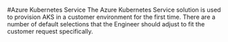 #Azure Kubernetes Service
The Azure Kubernetes Service solution is used to provision AKS in a customer environment for the first time.  There are a number of default selections that the Engineer should adjust to fit the customer request specifically.

